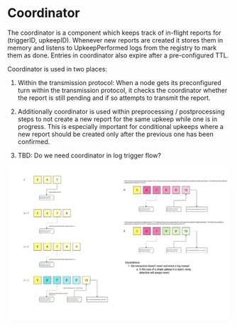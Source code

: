 # Coordinator

The coordinator is a component which keeps track of in-flight reports for (triggerID, upkeepID). Whenever new reports are created it stores them in memory and listens to UpkeepPerformed logs from the registry to mark them as done. Entries in coordinator also expire after a pre-configured TTL.

Coordinator is used in two places:

1. Within the transmission protocol: When a node gets its preconfigured turn within the transmission protocol, it checks the coordinator whether the report is still pending and if so attempts to transmit the report.

2. Additionally coordinator is used within preprocessing / postprocessing steps to not create a new report for the same upkeep while one is in progress. This is especially important for conditional upkeeps where a new report should be created only after the previous one has been confirmed.

3. TBD: Do we need coordinator in log trigger flow?

![Block Progression](images/conditional_coordinator_block_progression_diagram.jpg)